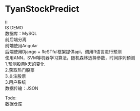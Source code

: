 TyanStockPredict
================
!!<br>
IS DEMO<br>
数据库：MySQL<br>
前后端分离<br>
前端使用Angular<br>
后端使用Django + ReSTful框架提供api，调用R语言进行预测<br>
使用ANN，SVM等机器学习算法，随机森林选择参数，时间序列预测<br>
1.预测股票k天的变化<br>
2.获取热门股票<br>
3.关注股票<br>
3.用户系统<br>
数据传输：JSON<br>

Todo:<br>
数据仓库
